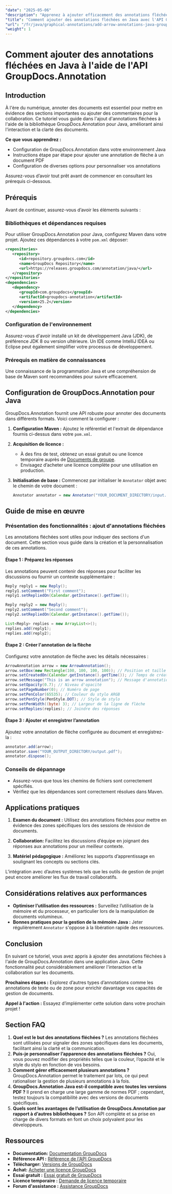 ```yaml
---
"date": "2025-05-06"
"description": "Apprenez à ajouter efficacement des annotations fléchées à vos PDF grâce à la bibliothèque GroupDocs.Annotation pour Java. Améliorez la clarté de vos documents et la collaboration."
"title": "Comment ajouter des annotations fléchées en Java avec l'API GroupDocs.Annotation"
"url": "/fr/java/graphical-annotations/add-arrow-annotations-java-groupdocs/"
"weight": 1
---
```


# Comment ajouter des annotations fléchées en Java à l'aide de l'API GroupDocs.Annotation

## Introduction

À l'ère du numérique, annoter des documents est essentiel pour mettre en évidence des sections importantes ou ajouter des commentaires pour la collaboration. Ce tutoriel vous guide dans l'ajout d'annotations fléchées à l'aide de la bibliothèque GroupDocs.Annotation pour Java, améliorant ainsi l'interaction et la clarté des documents.

**Ce que vous apprendrez :**
- Configuration de GroupDocs.Annotation dans votre environnement Java
- Instructions étape par étape pour ajouter une annotation de flèche à un document PDF
- Configuration de diverses options pour personnaliser vos annotations

Assurez-vous d’avoir tout prêt avant de commencer en consultant les prérequis ci-dessous.

## Prérequis

Avant de continuer, assurez-vous d’avoir les éléments suivants :

### Bibliothèques et dépendances requises
Pour utiliser GroupDocs.Annotation pour Java, configurez Maven dans votre projet. Ajoutez ces dépendances à votre `pom.xml` déposer:

```xml
<repositories>
   <repository>
      <id>repository.groupdocs.com</id>
      <name>GroupDocs Repository</name>
      <url>https://releases.groupdocs.com/annotation/java/</url>
   </repository>
</repositories>
<dependencies>
   <dependency>
      <groupId>com.groupdocs</groupId>
      <artifactId>groupdocs-annotation</artifactId>
      <version>25.2</version>
   </dependency>
</dependencies>
```

### Configuration de l'environnement
Assurez-vous d'avoir installé un kit de développement Java (JDK), de préférence JDK 8 ou version ultérieure. Un IDE comme IntelliJ IDEA ou Eclipse peut également simplifier votre processus de développement.

### Prérequis en matière de connaissances
Une connaissance de la programmation Java et une compréhension de base de Maven sont recommandées pour suivre efficacement.

## Configuration de GroupDocs.Annotation pour Java

GroupDocs.Annotation fournit une API robuste pour annoter des documents dans différents formats. Voici comment la configurer :

1. **Configuration Maven :**
   Ajoutez le référentiel et l'extrait de dépendance fournis ci-dessus dans votre `pom.xml`.

2. **Acquisition de licence :**
   - À des fins de test, obtenez un essai gratuit ou une licence temporaire auprès de [Documents de groupe](https://purchase.groupdocs.com/temporary-license/).
   - Envisagez d’acheter une licence complète pour une utilisation en production.

3. **Initialisation de base :**
   Commencez par initialiser le `Annotator` objet avec le chemin de votre document :

   ```java
   Annotator annotator = new Annotator("YOUR_DOCUMENT_DIRECTORY/input.pdf");
   ```

## Guide de mise en œuvre

### Présentation des fonctionnalités : ajout d'annotations fléchées
Les annotations fléchées sont utiles pour indiquer des sections d'un document. Cette section vous guide dans la création et la personnalisation de ces annotations.

#### Étape 1 : Préparez les réponses 
Les annotations peuvent contenir des réponses pour faciliter les discussions ou fournir un contexte supplémentaire :

```java
Reply reply1 = new Reply();
reply1.setComment("First comment");
reply1.setRepliedOn(Calendar.getInstance().getTime());

Reply reply2 = new Reply();
reply2.setComment("Second comment");
reply2.setRepliedOn(Calendar.getInstance().getTime());

List<Reply> replies = new ArrayList<>();
replies.add(reply1);
replies.add(reply2);
```

#### Étape 2 : Créer l'annotation de la flèche 
Configurez votre annotation de flèche avec les détails nécessaires :

```java
ArrowAnnotation arrow = new ArrowAnnotation();
arrow.setBox(new Rectangle(100, 100, 100, 100)); // Position et taille
arrow.setCreatedOn(Calendar.getInstance().getTime()); // Temps de création
arrow.setMessage("This is an arrow annotation"); // Message d'annotation
arrow.setOpacity(0.7); // Niveau d'opacité
arrow.setPageNumber(0); // Numéro de page
arrow.setPenColor(65535); // Couleur du stylo ARGB
arrow.setPenStyle(PenStyle.DOT); // Style de stylo
arrow.setPenWidth((byte) 3); // Largeur de la ligne de flèche
arrow.setReplies(replies); // Joindre des réponses
```

#### Étape 3 : Ajouter et enregistrer l’annotation 
Ajoutez votre annotation de flèche configurée au document et enregistrez-la :

```java
annotator.add(arrow);
annotator.save("YOUR_OUTPUT_DIRECTORY/output.pdf");
annotator.dispose();
```

### Conseils de dépannage
- Assurez-vous que tous les chemins de fichiers sont correctement spécifiés.
- Vérifiez que les dépendances sont correctement résolues dans Maven.

## Applications pratiques

1. **Examen du document :**
   Utilisez des annotations fléchées pour mettre en évidence des zones spécifiques lors des sessions de révision de documents.
   
2. **Collaboration:**
   Facilitez les discussions d’équipe en joignant des réponses aux annotations pour un meilleur contexte.
3. **Matériel pédagogique :**
   Améliorez les supports d’apprentissage en soulignant les concepts ou sections clés.

L’intégration avec d’autres systèmes tels que les outils de gestion de projet peut encore améliorer les flux de travail collaboratifs.

## Considérations relatives aux performances
- **Optimiser l’utilisation des ressources :** Surveillez l’utilisation de la mémoire et du processeur, en particulier lors de la manipulation de documents volumineux.
- **Bonnes pratiques pour la gestion de la mémoire Java :** Jeter régulièrement `Annotator` s'oppose à la libération rapide des ressources.

## Conclusion
En suivant ce tutoriel, vous avez appris à ajouter des annotations fléchées à l'aide de GroupDocs.Annotation dans une application Java. Cette fonctionnalité peut considérablement améliorer l'interaction et la collaboration sur les documents.

**Prochaines étapes :**
Explorez d’autres types d’annotations comme les annotations de texte ou de zone pour enrichir davantage vos capacités de gestion de documents.

**Appel à l'action :** Essayez d’implémenter cette solution dans votre prochain projet !

## Section FAQ

1. **Quel est le but des annotations fléchées ?**
   Les annotations fléchées sont utilisées pour signaler des zones spécifiques dans les documents, facilitant ainsi la clarté et la communication.
2. **Puis-je personnaliser l’apparence des annotations fléchées ?**
   Oui, vous pouvez modifier des propriétés telles que la couleur, l’opacité et le style du stylo en fonction de vos besoins.
3. **Comment gérer efficacement plusieurs annotations ?**
   GroupDocs.Annotation permet le traitement par lots, ce qui peut rationaliser la gestion de plusieurs annotations à la fois.
4. **GroupDocs.Annotation Java est-il compatible avec toutes les versions PDF ?**
   Il prend en charge une large gamme de normes PDF ; cependant, testez toujours la compatibilité avec des versions de documents spécifiques.
5. **Quels sont les avantages de l’utilisation de GroupDocs.Annotation par rapport à d’autres bibliothèques ?**
   Son API complète et sa prise en charge de divers formats en font un choix polyvalent pour les développeurs.

## Ressources
- **Documentation:** [Documentation GroupDocs](https://docs.groupdocs.com/annotation/java/)
- **Référence API :** [Référence de l'API GroupDocs](https://reference.groupdocs.com/annotation/java/)
- **Télécharger:** [Versions de GroupDocs](https://releases.groupdocs.com/annotation/java/)
- **Achat:** [Acheter une licence GroupDocs](https://purchase.groupdocs.com/buy)
- **Essai gratuit :** [Essai gratuit de GroupDocs](https://releases.groupdocs.com/annotation/java/)
- **Licence temporaire :** [Demande de licence temporaire](https://purchase.groupdocs.com/temporary-license/)
- **Forum d'assistance :** [Assistance GroupDocs](https://forum.groupdocs.com/c/annotation/)